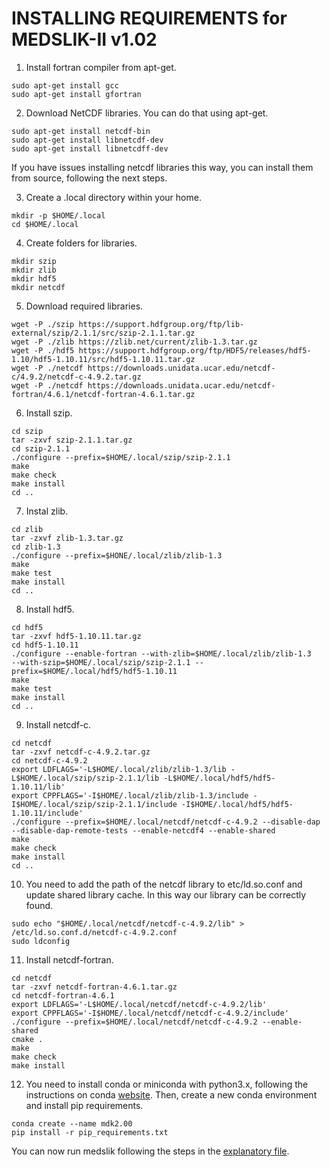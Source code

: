 # INSTALLING REQUIREMENTS for MEDSLIK-II v1.02

1. Install fortran compiler from apt-get.
```
sudo apt-get install gcc
sudo apt-get install gfortran
```
2. Download NetCDF libraries. You can do that using apt-get.
```
sudo apt-get install netcdf-bin
sudo apt-get install libnetcdf-dev
sudo apt-get install libnetcdff-dev
```
If you have issues installing netcdf libraries this way, you can install them from source, following the next steps.

3. Create a .local directory within your home.
```
mkdir -p $HOME/.local
cd $HOME/.local
```
4. Create folders for libraries.
```
mkdir szip
mkdir zlib
mkdir hdf5
mkdir netcdf
```
5. Download required libraries.
```
wget -P ./szip https://support.hdfgroup.org/ftp/lib-external/szip/2.1.1/src/szip-2.1.1.tar.gz
wget -P ./zlib https://zlib.net/current/zlib-1.3.tar.gz
wget -P ./hdf5 https://support.hdfgroup.org/ftp/HDF5/releases/hdf5-1.10/hdf5-1.10.11/src/hdf5-1.10.11.tar.gz
wget -P ./netcdf https://downloads.unidata.ucar.edu/netcdf-c/4.9.2/netcdf-c-4.9.2.tar.gz
wget -P ./netcdf https://downloads.unidata.ucar.edu/netcdf-fortran/4.6.1/netcdf-fortran-4.6.1.tar.gz
```
6. Install szip.
```
cd szip
tar -zxvf szip-2.1.1.tar.gz
cd szip-2.1.1
./configure --prefix=$HOME/.local/szip/szip-2.1.1
make
make check
make install
cd ..
```
7. Instal zlib.
```
cd zlib
tar -zxvf zlib-1.3.tar.gz
cd zlib-1.3
./configure --prefix=$HONE/.local/zlib/zlib-1.3
make
make test
make install
cd ..
```
8. Install hdf5.
```
cd hdf5
tar -zxvf hdf5-1.10.11.tar.gz
cd hdf5-1.10.11
./configure --enable-fortran --with-zlib=$HOME/.local/zlib/zlib-1.3
--with-szip=$HOME/.local/szip/szip-2.1.1 --prefix=$HOME/.local/hdf5/hdf5-1.10.11
make
make test
make install
cd ..
```
9. Install netcdf-c.
```
cd netcdf
tar -zxvf netcdf-c-4.9.2.tar.gz
cd netcdf-c-4.9.2
export LDFLAGS='-L$HOME/.local/zlib/zlib-1.3/lib -L$HOME/.local/szip/szip-2.1.1/lib -L$HOME/.local/hdf5/hdf5-1.10.11/lib'
export CPPFLAGS='-I$HOME/.local/zlib/zlib-1.3/include -I$HOME/.local/szip/szip-2.1.1/include -I$HOME/.local/hdf5/hdf5-1.10.11/include'
./configure --prefix=$HOME/.local/netcdf/netcdf-c-4.9.2 --disable-dap --disable-dap-remote-tests --enable-netcdf4 --enable-shared
make
make check
make install
cd ..
```
10. You need to add the path of the netcdf library to etc/ld.so.conf and update shared library cache. In this way our library can be correctly found.
```
sudo echo "$HOME/.local/netcdf/netcdf-c-4.9.2/lib" > /etc/ld.so.conf.d/netcdf-c-4.9.2.conf
sudo ldconfig
```
11. Install netcdf-fortran.
```
cd netcdf
tar -zxvf netcdf-fortran-4.6.1.tar.gz
cd netcdf-fortran-4.6.1
export LDFLAGS='-L$HOME/.local/netcdf/netcdf-c-4.9.2/lib'
export CPPFLAGS='-I$HOME/.local/netcdf/netcdf-c-4.9.2/include'
./configure --prefix=$HOME/.local/netcdf/netcdf-c-4.9.2 --enable-shared
cmake .
make
make check
make install
```
12. You need to install conda or miniconda with python3.x, following the instructions on conda [website](https://docs.conda.io/projects/miniconda/en/latest/). Then, create a new conda environment and install pip requirements.
```
conda create --name mdk2.00
pip install -r pip_requirements.txt
```
You can now run medslik following the steps in the [explanatory file](https://github.com/Igoratake/Medslik-II/tree/medslik_II_2_00/doc/running_medslik.md).
